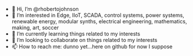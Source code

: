 - 👋 Hi, I’m @rhobertojohnson
- 👀 I’m interested in Edge, IIoT, SCADA, control systems, power systems, renewable energy, modular synths, electrical engineering, mathematics, making, art, soccer
- 🌱 I’m currently learning things related to my interests
- 💞️ I’m looking to collaborate on things related to my interests
- 📫 How to reach me: dunno yet...here on github for now I suppose

<!---
rhobertojohnson/rhobertojohnson is a ✨ special ✨ repository because its `README.md` (this file) appears on your GitHub profile.
You can click the Preview link to take a look at your changes.
--->
